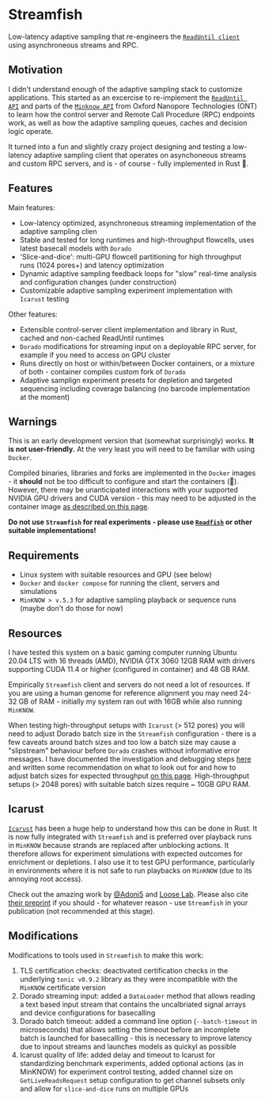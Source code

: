 # Streamfish

Low-latency adaptive sampling that re-engineers the [`ReadUntil client`](https://github.com/nanoporetech/read_until_api) using asynchroneous streams and RPC.

## Motivation

I didn't understand enough of the adaptive sampling stack to customize applications. This started as an excercise to re-implement the [`ReadUntil API`](https://github.com/nanoporetech/read_until_api) and parts of the [`Minknow API`](https://github.com/nanoporetech/minknow_api/tree/master/proto/minknow_api) from Oxford Nanopore Technologies (ONT) to learn how the control server and Remote Call Procedure (RPC) endpoints work, as well as how the adaptive sampling queues, caches and decision logic operate. 

It turned into a fun and slightly crazy project designing and testing a low-latency adaptive sampling client that operates on asynchoneous streams and custom RPC servers, and is - of course - fully implemented in Rust 🦀.

## Features

Main features:

* Low-latency optimized, asynchroneous streaming implementation of the adaptive sampling clien
* Stable and tested for long runtimes and high-throughput flowcells, uses latest basecall models with `Dorado`
* 'Slice-and-dice': multi-GPU flowcell partitioning for high throughput runs (1024 pores+) and latency optimization
* Dynamic adaptive sampling feedback loops for "slow" real-time analysis and configuration changes (under construction)
* Customizable adaptive sampling experiment implementation  with `Icarust` testing

Other features:

* Extensible control-server client implementation and library in Rust, cached and non-cached ReadUntil runtimes
* `Dorado` modifications for streaming input on a deployable RPC server, for example if you need to access on GPU cluster
* Runs directly on host or within/between Docker containers, or a mixture of both - container compiles custom fork of `Dorado`
* Adaptive samplign experiment presets for depletion and targeted sequencing including coverage balancing (no barcode implementation at the moment)

## Warnings

This is an early development version that (somewhat surprisingly) works. **It is not user-friendly.** At the very least you will need to be familiar with using `Docker`.

Compiled binaries, libraries and forks are implemented in the `Docker` images - it **should** not be too difficult to configure and start the containers (😬). However, there may be unanticipated interactions with your supported NVIDIA GPU drivers and CUDA version - this may need to be adjusted in the container image [as described on this page](docs/gpu.md). 

**Do not use `Streamfish` for real experiments - please use [`Readfish`](https://github.com/LooseLab/readfish) or other suitable implementations!**

## Requirements

* Linux system with suitable resources and GPU (see below)
* `Docker` and `docker compose` for running the client, servers and simulations
* `MinKNOW > v.5.3` for adaptive sampling playback or sequence runs (maybe don't do those for now)

## Resources

I have tested this system on a basic gaming computer running Ubuntu 20.04 LTS with 16 threads (AMD), NVIDIA GTX 3060 12GB RAM with drivers supporting CUDA 11.4 or higher (configured in container) and 48 GB RAM. 

Empirically `Streamfish` client and servers do not need a lot of resources. If you are using a human genome for reference alignment you may need 24-32 GB of RAM - initially my system ran out with 16GB while also running `MinKNOW`. 

When testing high-throughput setups with `Icarust` (> 512 pores) you will need to adjust Dorado batch size in the `Streamfish` configuration - there is a few caveats around batch sizes and too low a batch size may cause a "slipstream" behaviour before `Dorado` crashes without informative error messages. I have documented the investigation and debugging steps [here](https://github.com/esteinig/Streamfish/issues/18) and written some recommendation on what to look out for and how to adjust batch sizes for expected throughput [on this page](docs/gpu.md). High-throughput setups (> 2048 pores) with suitable batch sizes require ~ 10GB GPU RAM.

## Icarust

[`Icarust`](https://github.com/LooseLab/Icarust) has been a huge help to understand how this can be done in Rust. It is now fully integrated with `Streamfish` and is preferred over playback runs in `MinKNOW` because strands are replaced after unblocking actions. It therefore allows for experiment simulations with expected outcomes for enrichment or depletions. I also use it to test GPU performance, particularly in environments where it is not safe to run playbacks on `MinKNOW` (due to its annoying root access). 

Check out the amazing work by [@Adoni5](https://github.com/Adoni5) and [Loose Lab](https://github.com/LooseLab). Please also cite [their preprint](https://www.biorxiv.org/content/10.1101/2023.05.16.540986v1) if you should - for whatever reason - use `Streamfish` in your publication (not recommended at this stage).

## Modifications

Modifications to tools used in `Streamfish` to make this work:

1. TLS certification checks: deactivated certification checks in the underlying `tonic v0.9.2` library as they were incompatible with the `MinKNOW` certificate version
2. Dorado streaming input: added a `DataLoader` method that allows reading a text based input stream that contains the uncalbriated signal arrays and device configurations for basecalling
3. Dorado batch timeout: added a command line option (`--batch-timeout` in microseconds) that allows setting the timeout before an incomplete batch is launched for basecalling - this is necessary to improve latency due to inpout streams and launches models as quickyl as possible
4. Icarust quality of life: added delay and timeout to Icarust for standardizing benchmark experiments, added optional actions (as in MinKNOW) for experiment control testing, added channel size on `GetLiveReadsRequest` setup configuration to get channel subsets only and allow for `slice-and-dice` runs on multiple GPUs
